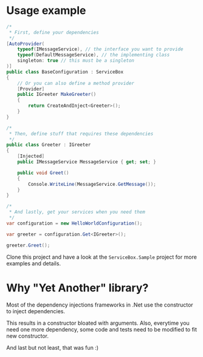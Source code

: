 Usage example
===

```csharp
/*
 * First, define your dependencies
 */
[AutoProvider(
    typeof(IMessageService), // the interface you want to provide
    typeof(DefaultMessageService), // the implementing class
    singleton: true // this must be a singleton
)]
public class BaseConfiguration : ServiceBox
{
    // Or you can also define a method provider
    [Provider]
    public IGreeter MakeGreeter()
    {
        return CreateAndInject<Greeter>();
    }
}

/*
 * Then, define stuff that requires these dependencies
 */
public class Greeter : IGreeter
{
    [Injected]
    public IMessageService MessageService { get; set; }

    public void Greet()
    {
        Console.WriteLine(MessageService.GetMessage());
    }
}

/*
 * And lastly, get your services when you need them
 */
var configuration = new HelloWorldConfiguration();

var greeter = configuration.Get<IGreeter>();

greeter.Greet();
```

Clone this project and have a look at the `ServiceBox.Sample` project for more examples and details.

Why "Yet Another" library?
===

Most of the dependency injections frameworks in .Net use the constructor to inject dependencies.

This results in a constructor bloated with arguments.
Also, everytime you need one more dependency, some code and tests need to be modified to fit new constructor.

And last but not least, that was fun :)
